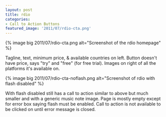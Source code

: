 ```yaml
---
layout: post
title: rdio
categories:
- Call to Action Buttons
featured_image: '2011/07/rdio-cta.png'
---
```

{% image big 2011/07/rdio-cta.png alt="Screenshot of the rdio homepage" %}

Tagline, text, minimum price, & available countries on left. Button doesn't have price, says "try" and "free" (for free trial). Images on right of all the platforms it's available on.

{% image big 2011/07/rdio-cta-noflash.png alt="Screenshot of rdio with flash disabled" %}

With flash disabled still has a call to action similar to above but much smaller and with a generic music note image. Page is mostly empty except for error box saying flash must be enabled. Call to action is not available to be clicked on until error message is closed.